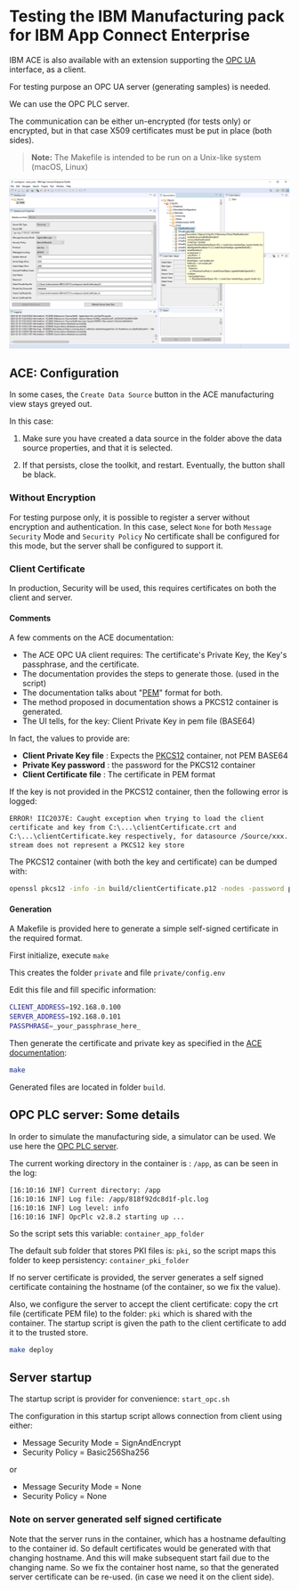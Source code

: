 # Testing the IBM Manufacturing pack for IBM App Connect Enterprise

IBM ACE is also available with an extension supporting the [OPC UA](https://en.wikipedia.org/wiki/OPC_Unified_Architecture) interface, as a client.

For testing purpose an OPC UA server (generating samples) is needed.

We can use the OPC PLC server.

The communication can be either un-encrypted (for tests only) or encrypted, but in that case X509 certificates must be put in place (both sides).

> **Note:** The Makefile is intended to be run on a Unix-like system (macOS, Linux)

![ACEmfg](images/ACEmfg.png)

## ACE: Configuration

In some cases, the `Create Data Source` button in the ACE manufacturing view stays greyed out.

In this case:

1. Make sure you have created a data source in the folder above the data source properties, and that it is selected.

2. If that persists, close the toolkit, and restart. Eventually, the button shall be black.

### Without Encryption

For testing purpose only, it is possible to register a server without encryption and authentication.
In this case, select `None` for both `Message Security` Mode and `Security Policy`
No certificate shall be configured for this mode, but the server shall be configured to support it.

### Client Certificate

In production, Security will be used, this requires certificates on both the client and server.

#### Comments

A few comments on the ACE documentation:

- The ACE OPC UA client requires: The certificate's Private Key, the Key's passphrase, and the certificate.
- The documentation provides the steps to generate those. (used in the script)
- The documentation talks about "[PEM](https://en.wikipedia.org/wiki/Privacy-Enhanced_Mail)" format for both.
- The method proposed in documentation shows a PKCS12 container is generated.
- The UI tells, for the key: Client Private Key in pem file (BASE64)

In fact, the values to provide are:

- **Client Private Key file** : Expects the [PKCS12](https://fr.wikipedia.org/wiki/PKCS12) container, not PEM BASE64
- **Private Key password** : the password for the PKCS12 container
- **Client Certificate file** : The certificate in PEM format

If the key is not provided in the PKCS12 container, then the following error is logged:

```text
ERROR! IIC2037E: Caught exception when trying to load the client certificate and key from C:\...\clientCertificate.crt and C:\...\clientCertificate.key respectively, for datasource /Source/xxx. stream does not represent a PKCS12 key store
```

The PKCS12 container (with both the key and certificate) can be dumped with:

```bash
openssl pkcs12 -info -in build/clientCertificate.p12 -nodes -password pass:_pass_here_
```

#### Generation

A Makefile is provided here to generate a simple self-signed certificate in the required format.

First initialize, execute `make`

This creates the folder `private` and file `private/config.env`

Edit this file and fill specific information:

```bash
CLIENT_ADDRESS=192.168.0.100
SERVER_ADDRESS=192.168.0.101
PASSPHRASE=_your_passphrase_here_
```

Then generate the certificate and private key as specified in the [ACE documentation](https://www.ibm.com/docs/en/app-connect/12.0?topic=source-generating-self-signed-ssl-certificate):

```bash
make
```

Generated files are located in folder `build`.

## OPC PLC server: Some details

In order to simulate the manufacturing side, a simulator can be used.
We use here the [OPC PLC server](https://github.com/Azure-Samples/iot-edge-opc-plc).

The current working directory in the container is : `/app`, as can be seen in the log:

```text
[16:10:16 INF] Current directory: /app
[16:10:16 INF] Log file: /app/818f92dc8d1f-plc.log
[16:10:16 INF] Log level: info
[16:10:16 INF] OpcPlc v2.8.2 starting up ...
```

So the script sets this variable: `container_app_folder`

The default sub folder that stores PKI files is: `pki`, so the script maps this folder to keep persistency: `container_pki_folder`

If no server certificate is provided, the server generates a self signed certificate containing the hostname (of the container, so we fix the value).

Also, we configure the server to accept the client certificate: copy the crt file (certificate PEM file) to the folder: `pki` which is shared with the container.
The startup script is given the path to the client certificate to add it to the trusted store.

```bash
make deploy
```

## Server startup

The startup script is provider for convenience: `start_opc.sh`

The configuration in this startup script allows connection from client using either:

- Message Security Mode = SignAndEncrypt
- Security Policy = Basic256Sha256

or

- Message Security Mode = None
- Security Policy = None

### Note on server generated self signed certificate

Note that the server runs in the container, which has a hostname defaulting to the container id.
So default certificates would be generated with that changing hostname.
And this will make subsequent start fail due to the changing name.
So we fix the container host name, so that the generated server certificate can be re-used.
(in case we need it on the client side).
